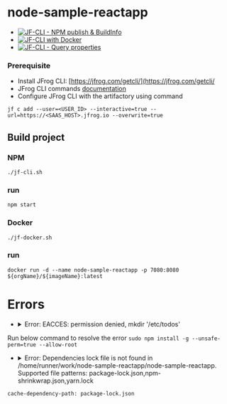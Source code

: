 # node-sample-reactapp
- [![JF-CLI - NPM publish & BuildInfo](https://github.com/krishnamanchikalapudi/node-sample-reactapp/actions/workflows/jfcli-npm.yml/badge.svg)](https://github.com/krishnamanchikalapudi/node-sample-reactapp/actions/workflows/jfcli-npm.yml)
- [![JF-CLI with Docker](https://github.com/krishnamanchikalapudi/node-sample-reactapp/actions/workflows/jfcli-docker.yml/badge.svg)](https://github.com/krishnamanchikalapudi/node-sample-reactapp/actions/workflows/jfcli-docker.yml)
- [![JF-CLI - Query properties](https://github.com/krishnamanchikalapudi/node-sample-reactapp/actions/workflows/jfcli-queryprop.yml/badge.svg)](https://github.com/krishnamanchikalapudi/node-sample-reactapp/actions/workflows/jfcli-queryprop.yml)

### Prerequisite
- Install JFrog CLI: [https://jfrog.com/getcli/](https://jfrog.com/getcli/
- JFrog CLI commands [documentation](https://docs.jfrog-applications.jfrog.io/jfrog-applications/jfrog-cli/install)
- Configure JFrog CLI with the artifactory using command
``````
jf c add --user=<USER_ID> --interactive=true --url=https://<SAAS_HOST>.jfrog.io --overwrite=true
``````

## Build project
### NPM
``````
./jf-cli.sh
``````
### run
``````
npm start
``````
### Docker
``````
./jf-docker.sh
``````
### run
``````
docker run -d --name node-sample-reactapp -p 7080:8080 ${orgName}/${imageName}:latest

``````


# Errors
- <details><summary>Error: EACCES: permission denied, mkdir '/etc/todos'</summary>
Run below command to resolve the error
`````` sudo npm install -g --unsafe-perm=true --allow-root `````` </details>
- <details><summary>Error: Dependencies lock file is not found in /home/runner/work/node-sample-reactapp/node-sample-reactapp. Supported file patterns: package-lock.json,npm-shrinkwrap.json,yarn.lock</summary>
`````` cache-dependency-path: package-lock.json `````` </details>